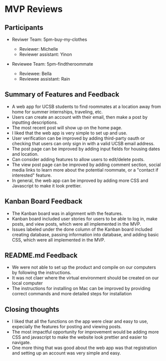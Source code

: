 # MVP Reviews
## Participants
* Reviwer Team: 5pm-buy-my-clothes
  * Reviewer: Michelle
  * Reviewer assistant: Yinon

* Reviewee Team: 5pm-findtheroommate
  * Reviewee: Bella
  * Reviewee assistant: Rain

## Summary of Features and Feedback
* A web app for UCSB students to find roommates at a location away from home for summer internships, traveling, etc. 
* Users can create an account with their email, then make a post by inputting descriptions.
* The most recent post will show up on the home page.
* I liked that the web app is very simple to set up and use.
* User verification can be improved by adding third-party oauth or checking that users can only sign in with a valid UCSB email address.
* The post page can be improved by adding input fields for housing dates and location.
* Can consider adding features to allow users to edit/delete posts.
* The view post page can be improved by adding comment section, social media links to learn more about the potential roommate, or a "contact if interested" feature.
* In general, the web app can be improved by adding more CSS and Javascript to make it look prettier.

## Kanban Board Feedback
* The Kanban board was in alignment with the features.
* Kanban board included user stories for users to be able to log in, make posts, and view posts, which were all implemented in the MVP. 
* Issues labeled under the done column of the Kanban board included creating database, passing information into database, and adding basic CSS, which were all implemented in the MVP.

## README.md Feedback
* We were not able to set up the product and compile on our computers by following the instructions.
* It was not claer where the virtual environment should be created on our local computer
* The instructions for installing on Mac can be improved by providing correct commands and more detailed steps for installation


## Closing thoughts
* I liked that all the functions on the app were clear and easy to use, expecially the features for posting and viewing posts.
* The most impactful opportunity for improvement would be adding more CSS and javascript to make the website look prettier and easier to navigate.
* One more thing that was good about the web app was that registration and setting up an account was very simple and easy.
